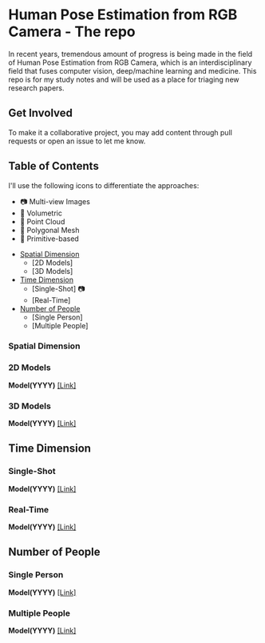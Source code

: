 # Human Pose Estimation from RGB Camera - The repo
In recent years, tremendous amount of progress is being made in the field of Human Pose Estimation from RGB Camera, which is an interdisciplinary field that fuses computer vision, deep/machine learning and medicine. This repo is for my study notes and will be used as a place for triaging new research papers. 

## Get Involved
To make it a collaborative project, you may add content through pull requests or open an issue to let me know. 

## Table of Contents

I'll use the following icons to differentiate the approaches:
* :camera: Multi-view Images
* :space_invader: Volumetric
* :game_die: Point Cloud
* :gem: Polygonal Mesh
* :pill: Primitive-based

- [Spatial Dimension](#spatial)
	- [2D Models]
	- [3D Models]
- [Time Dimension](#time)
	- [Single-Shot] :camera:
	- [Real-Time]
- [Number of People](#number_people)
	- [Single Person]
	- [Multiple People]


<a name="spatial" />

### Spatial Dimension

### 2D Models
<b>Model(YYYY)</b> [[Link]](http://www.tum.de/)

<a name="3d_models" />

### 3D Models
<b>Model(YYYY)</b> [[Link]](http://www.tum.de/)

<a name="time" />

## Time Dimension

<a name="single_shot" />

### Single-Shot
<b>Model(YYYY)</b> [[Link]](http://www.tum.de/)

<a name="real_time" />

### Real-Time
<b>Model(YYYY)</b> [[Link]](http://www.tum.de/)

<a name="number_people" />

## Number of People

<a name="single_person" />

### Single Person
<b>Model(YYYY)</b> [[Link]](http://www.tum.de/)

<a name="multiple_people" />

### Multiple People
<b>Model(YYYY)</b> [[Link]](http://www.tum.de/)
